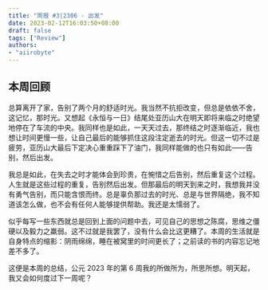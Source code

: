 ```yaml
---
title: "周报 #3|2306 - 出发"
date: 2023-02-12T16:03:50+08:00
draft: false
tags: ["Review"]
authors:
- "aiirobyte"
---
```


## 本周回顾
总算离开了家，告别了两个月的舒适时光。我当然不抗拒改变，但总是依依不舍，这记忆，那时光。又想起《永恒与一日》结尾处亚历山大在明天即将来临之时绝望地停在了车流的中央。我同样也是如此，一天天过去，那终结之时逐渐临近，我也想让时间更慢一些，让自己最后的能够抓住这段注定逝去的时光。但这一切不过是疲劳，亚历山大最后下定决心重重踩下了油门，我同样能做的也只有如此——告别，然后出发。

我总是如此，在失去之时才能体会到珍贵，在惋惜之后告别，然后重复这个过程。人生就是这些过程的重复，告别然后出发。但那最后的明天到来之时，我想我并没有勇气告别，而只能含恨而终。总是辜负那过去的时光、总是与世界隔绝，我不知道该怎么做，也不会有任何人能够提供帮助。我还是太懦弱了。

似乎每写一些东西就总是回到上面的问题中去，可见自己的思想之陈腐，思维之僵硬以及毅力之羸弱。这不过就是我罢了，没有什么会比这更糟了。本周的生活就是自身特点的缩影：阴雨绵绵，睡在被窝里的时间更长了；之前读的书的内容忘记地差不多了。

这便是本周的总结，公元 2023 年的第 6 周我的所做所为，所思所想。明天起，我又会如何度过下一周呢？